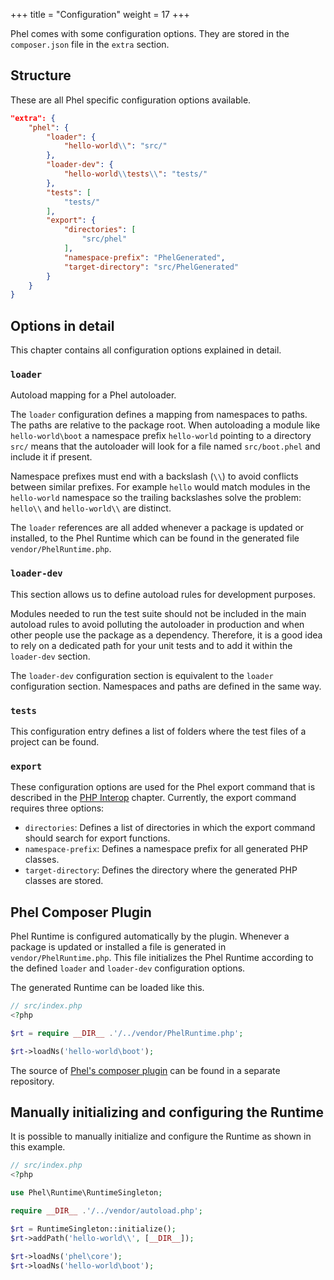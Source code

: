 +++
title = "Configuration"
weight = 17
+++

Phel comes with some configuration options. They are stored in the `composer.json` file in the `extra` section.

## Structure

These are all Phel specific configuration options available.

```json
"extra": {
    "phel": {
        "loader": {
            "hello-world\\": "src/"
        },
        "loader-dev": {
            "hello-world\\tests\\": "tests/"
        },
        "tests": [
            "tests/"
        ],
        "export": {
            "directories": [
                "src/phel"
            ],
            "namespace-prefix": "PhelGenerated",
            "target-directory": "src/PhelGenerated"
        }
    }
}
```

## Options in detail

This chapter contains all configuration options explained in detail.


### `loader`

Autoload mapping for a Phel autoloader.

The `loader` configuration defines a mapping from namespaces to paths. The paths are relative to the package root. When autoloading a module like `hello-world\boot` a namespace prefix `hello-world` pointing to a directory `src/` means that the autoloader will look for a file named `src/boot.phel` and include it if present.

Namespace prefixes must end with a backslash (`\\`) to avoid conflicts between similar prefixes. For example `hello` would match modules in the `hello-world` namespace so the trailing backslashes solve the problem: `hello\\` and `hello-world\\` are distinct.

The `loader` references are all added whenever a package is updated or installed, to the Phel Runtime which can be found in the generated file `vendor/PhelRuntime.php`.


### `loader-dev`

This section allows us to define autoload rules for development purposes.

Modules needed to run the test suite should not be included in the main autoload rules to avoid polluting the autoloader in production and when other people use the package as a dependency. Therefore, it is a good idea to rely on a dedicated path for your unit tests and to add it within the `loader-dev` section.

The `loader-dev` configuration section is equivalent to the `loader` configuration section. Namespaces and paths are defined in the same way.

### `tests`

This configuration entry defines a list of folders where the test files of a project can be found.

### `export`

These configuration options are used for the Phel export command that is described in the [PHP Interop](/documentation/php-interop/#calling-phel-functions-from-php) chapter. Currently, the export command requires three options:

- `directories`: Defines a list of directories in which the export command should search for export functions.
- `namespace-prefix`: Defines a namespace prefix for all generated PHP classes.
- `target-directory`: Defines the directory where the generated PHP classes are stored.

## Phel Composer Plugin

Phel Runtime is configured automatically by the plugin. Whenever a package is updated or installed a file is generated in `vendor/PhelRuntime.php`. This file initializes the Phel Runtime according to the defined `loader` and `loader-dev` configuration options.

The generated Runtime can be loaded like this.

```php
// src/index.php
<?php

$rt = require __DIR__ .'/../vendor/PhelRuntime.php';

$rt->loadNs('hello-world\boot');
```

The source of [Phel's composer plugin](https://github.com/phel-lang/phel-composer-plugin) can be found in a separate repository.


## Manually initializing and configuring the Runtime

It is possible to manually initialize and configure the Runtime as shown in this example.

```php
// src/index.php
<?php

use Phel\Runtime\RuntimeSingleton;

require __DIR__ .'/../vendor/autoload.php';

$rt = RuntimeSingleton::initialize();
$rt->addPath('hello-world\\', [__DIR__]);

$rt->loadNs('phel\core');
$rt->loadNs('hello-world\boot');
```
